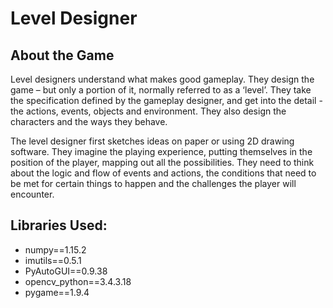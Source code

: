 # Level Designer
## About the Game
Level designers understand what makes good gameplay. They design the game – but only a portion of it, normally referred to as a ‘level’. They take the specification defined by the gameplay designer, and get into the detail - the actions, events, objects and environment. They also design the characters and the ways they behave.

The level designer first sketches ideas on paper or using 2D drawing software. They imagine the playing experience, putting themselves in the position of the player, mapping out all the possibilities. They need to think about the logic and flow of events and actions, the conditions that need to be met for certain things to happen and the challenges the player will encounter.

## Libraries Used:
- numpy==1.15.2
- imutils==0.5.1
- PyAutoGUI==0.9.38
- opencv_python==3.4.3.18
- pygame==1.9.4


